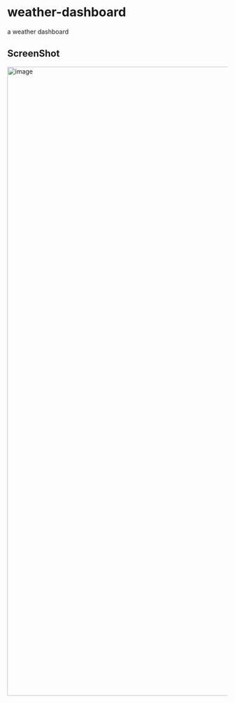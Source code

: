 # weather-dashboard
a weather dashboard

## ScreenShot
<img width="1437" alt="image" src="https://github.com/gulledgecorey/weather-dashboard/assets/130395149/aaab4b63-9a00-4ca7-b1f9-b011785bf7d8">

